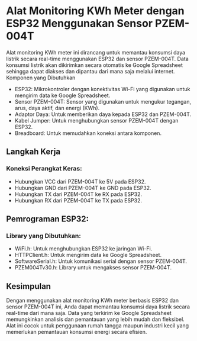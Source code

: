 # Alat Monitoring KWh Meter dengan ESP32 Menggunakan Sensor PZEM-004T

Alat monitoring KWh meter ini dirancang untuk memantau konsumsi daya listrik secara real-time menggunakan ESP32 dan sensor PZEM-004T. Data konsumsi listrik akan dikirimkan secara otomatis ke Google Spreadsheet sehingga dapat diakses dan dipantau dari mana saja melalui internet.
Komponen yang Dibutuhkan

- ESP32: Mikrokontroler dengan konektivitas Wi-Fi yang digunakan untuk mengirim data ke Google Spreadsheet.
- Sensor PZEM-004T: Sensor yang digunakan untuk mengukur tegangan, arus, daya aktif, dan energi (KWh).
- Adaptor Daya: Untuk memberikan daya kepada ESP32 dan PZEM-004T.
- Kabel Jumper: Untuk menghubungkan sensor PZEM-004T dengan ESP32.
- Breadboard: Untuk memudahkan koneksi antara komponen.

## Langkah Kerja

### Koneksi Perangkat Keras:

- Hubungkan VCC dari PZEM-004T ke 5V pada ESP32.
- Hubungkan GND dari PZEM-004T ke GND pada ESP32.
- Hubungkan TX dari PZEM-004T ke RX pada ESP32.
- Hubungkan RX dari PZEM-004T ke TX pada ESP32.

## Pemrograman ESP32:

### Library yang Dibutuhkan:

- WiFi.h: Untuk menghubungkan ESP32 ke jaringan Wi-Fi.
- HTTPClient.h: Untuk mengirim data ke Google Spreadsheet.
- SoftwareSerial.h: Untuk komunikasi serial dengan sensor PZEM-004T.
- PZEM004Tv30.h: Library untuk mengakses sensor PZEM-004T.

## Kesimpulan

Dengan menggunakan alat monitoring KWh meter berbasis ESP32 dan sensor PZEM-004T ini, Anda dapat memantau konsumsi daya listrik secara real-time dari mana saja. Data yang terkirim ke Google Spreadsheet memungkinkan analisis dan pemantauan yang lebih mudah dan fleksibel. Alat ini cocok untuk penggunaan rumah tangga maupun industri kecil yang memerlukan pemantauan konsumsi energi secara efisien.
